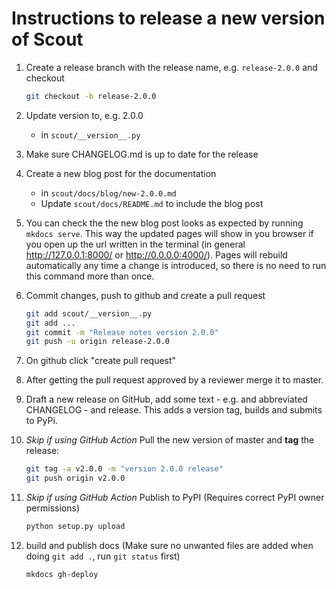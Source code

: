# Instructions to release a new version of Scout

1. Create a release branch with the release name, e.g. `release-2.0.0` and checkout

    ```bash
    git checkout -b release-2.0.0
    ```

1. Update version to, e.g. 2.0.0

   - in `scout/__version__.py`

1. Make sure CHANGELOG.md is up to date for the release

1. Create a new blog post for the documentation

    - in `scout/docs/blog/new-2.0.0.md`
    - Update `scout/docs/README.md` to include the blog post

1. You can check the the new blog post looks as expected by running `mkdocs serve`. This way the updated pages will show in you browser if you open up the url written in the terminal (in general http://127.0.0.1:8000/ or http://0.0.0.0:4000/). Pages will rebuild automatically any time a change is introduced, so there is no need to run this command more than once.

1. Commit changes, push to github and create a pull request

    ```bash
    git add scout/__version__.py
    git add ...
    git commit -m "Release notes version 2.0.0"
    git push -u origin release-2.0.0
    ```

1. On github click "create pull request"

1. After getting the pull request approved by a reviewer merge it to master.

1. Draft a new release on GitHub, add some text - e.g. and abbreviated CHANGELOG - and release.
This adds a version tag, builds and submits to PyPi.

1. *Skip if using GitHub Action* Pull the new version of master and **tag** the release:

    ```bash
    git tag -a v2.0.0 -m "version 2.0.0 release"
    git push origin v2.0.0
    ```

1. *Skip if using GitHub Action* Publish to PyPI (Requires correct PyPI owner permissions)

    ```bash
    python setup.py upload
    ```

1. build and publish docs (Make sure no unwanted files are added when doing `git add .`, run `git status` first)

    ```bash
    mkdocs gh-deploy
    ```
